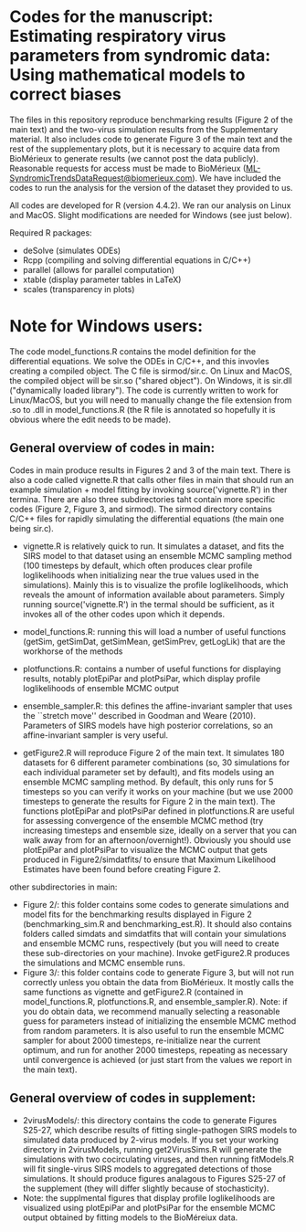 # Codes for the manuscript: Estimating respiratory virus parameters from syndromic data: Using mathematical models to correct biases

The files in this repository reproduce benchmarking results (Figure 2 of the main text) and the two-virus simulation results from the Supplementary material. It also includes code to generate Figure 3 of the main text and the rest of the supplementary plots, but it is necessary to acquire data from BioMérieux to generate results (we cannot post the data publicly). Reasonable requests for access must be made to BioMérieux (ML-SyndromicTrendsDataRequest@biomerieux.com). We have included the codes to run the analysis for the version of the dataset they provided to us.


All codes are developed for R (version 4.4.2). We ran our analysis on Linux and MacOS. Slight modifications are needed for Windows (see just below).

Required R packages:
  - deSolve (simulates ODEs)
  - Rcpp (compiling and solving differential equations in C/C++)
  - parallel (allows for parallel computation)
  - xtable (display parameter tables in LaTeX)
  - scales (transparency in plots)

# Note for Windows users:
The code model_functions.R contains the model definition for the differential equations. We solve the ODEs in C/C++, and this invovles creating a compiled object. The C file is sirmod/sir.c. On Linux and MacOS, the compiled object will be sir.so ("shared object"). On Windows, it is sir.dll ("dynamically loaded library"). The code is currently written to work for Linux/MacOS, but you will need to manually change the file extension from .so to .dll in model_functions.R (the R file is annotated so hopefully it is obvious where the edit needs to be made).

## General overview of codes in main:
Codes in main produce results in Figures 2 and 3 of the main text. There is also a code called vignette.R that calls other files in main that should run an example simulation + model fitting by invoking source('vignette.R') in ther termina. There are also three subdirectories taht contain more specific codes (Figure 2, Figure 3, and sirmod). The sirmod directory contains C/C++ files for rapidly simulating the differential equations (the main one being sir.c).

  - vignette.R is relatively quick to run. It simulates a dataset, and fits the SIRS model to that dataset using an ensemble MCMC sampling method (100 timesteps by default, which often produces clear profile loglikelihoods when initializing near the true values used in the simulations). Mainly this is to visualize the profile loglikelihoods, which reveals the amount of information available about parameters. Simply running source('vignette.R') in the termal should be sufficient, as it invokes all of the other codes upon which it depends.
    
  - model_functions.R: running this will load a number of useful functions (getSim, getSimDat, getSimMean, getSimPrev, getLogLik) that are the workhorse of the methods
    
  - plotfunctions.R: contains a number of useful functions for displaying results, notably plotEpiPar and plotPsiPar, which display profile loglikelihoods of ensemble MCMC output
    
  - ensemble_sampler.R: this defines the affine-invariant sampler that uses the ``stretch move'' described in Goodman and Weare (2010). Parameters of SIRS models have high posterior correlations, so an affine-invariant sampler is very useful.
    
  - getFigure2.R will reproduce Figure 2 of the main text. It simulates 180 datasets for 6 different parameter combinations (so, 30 simulations for each individual parameter set by default), and fits models using an ensemble MCMC sampling method. By default, this only runs for 5 timesteps so you can verify it works on your machine (but we use 2000 timesteps to generate the results for Figure 2 in the main text). The functions plotEpiPar and plotPsiPar defined in plotfunctions.R are useful for assessing convergence of the ensemble MCMC method (try increasing timesteps and ensemble size, ideally on a server that you can walk away from for an afternoon/overnight!). Obviously you should use plotEpiPar and plotPsiPar to visualize the MCMC output that gets produced in Figure2/simdatfits/ to ensure that Maximum Likelihood Estimates have been found before creating Figure 2.

other subdirectories in main:
  - Figure 2/: this folder contains some codes to generate simulations and model fits for the benchmarking results displayed in Figure 2 (benchmarking_sim.R and benchmarking_est.R). It should also contains folders called simdats and simdatfits that will contain your simulations and ensemble MCMC runs, respectively (but you will need to create these sub-directories on your machine). Invoke getFigure2.R produces the simulations and MCMC ensemble runs.
  - Figure 3/: this folder contains code to generate Figure 3, but will not run correctly unless you obtain the data from BioMérieux. It mostly calls the same functions as vignette and getFigure2.R (contained in model_functions.R, plotfunctions.R, and ensemble_sampler.R). Note: if you do obtain data, we recommend manually selecting a reasonable guess for parameters instead of initializing the ensemble MCMC method from random parameters. It is also useful to run the ensemble MCMC sampler for about 2000 timesteps, re-initialize near the current optimum, and run for another 2000 timesteps, repeating as necessary until convergence is achieved (or just start from the values we report in the main text).

## General overview of codes in supplement:
  - 2virusModels/: this directory contains the code to generate Figures S25-27, which describe results of fitting single-pathogen SIRS models to simulated data produced by 2-virus models. If you set your working directory in 2virusModels, running get2VirusSims.R will generate the simulations with two cocirculating viruses, and then running fitModels.R will fit single-virus SIRS models to aggregated detections of those simulations. It should produce figures analagous to Figures S25-27 of the supplement (they will differ slightly because of stochasticity).
  - Note: the supplmental figures that display profile loglikelihoods are visualized using plotEpiPar and plotPsiPar for the ensemble MCMC output obtained by fitting models to the BioMéreiux data. 
